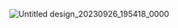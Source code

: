 ![Untitled design_20230926_195418_0000](https://github.com/TBR-Development/Kustom/assets/17615050/fc386b2d-e210-4ea7-abdc-c85ce891244e)
